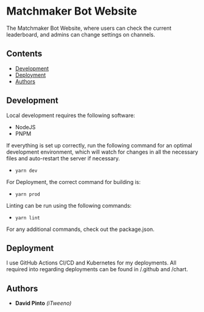 # Matchmaker Bot Website

The Matchmaker Bot Website, where users can check the current leaderboard, and admins can change settings on channels.

## Contents

- [Development](#development)
- [Deployment](#deployment)
- [Authors](#authors)

## Development

Local development requires the following software:

- NodeJS
- PNPM

If everything is set up correctly, run the following command for an optimal development environment, which will watch for changes in all the necessary files and auto-restart the server if necessary.

- `yarn dev`

For Deployment, the correct command for building is:

- `yarn prod`

Linting can be run using the following commands:

- `yarn lint`

For any additional commands, check out the package.json.

## Deployment

I use GitHub Actions CI/CD and Kubernetes for my deployments. All required into regarding deployments can be found in /.github and /chart.

## Authors

- **David Pinto** _(iTweeno)_
